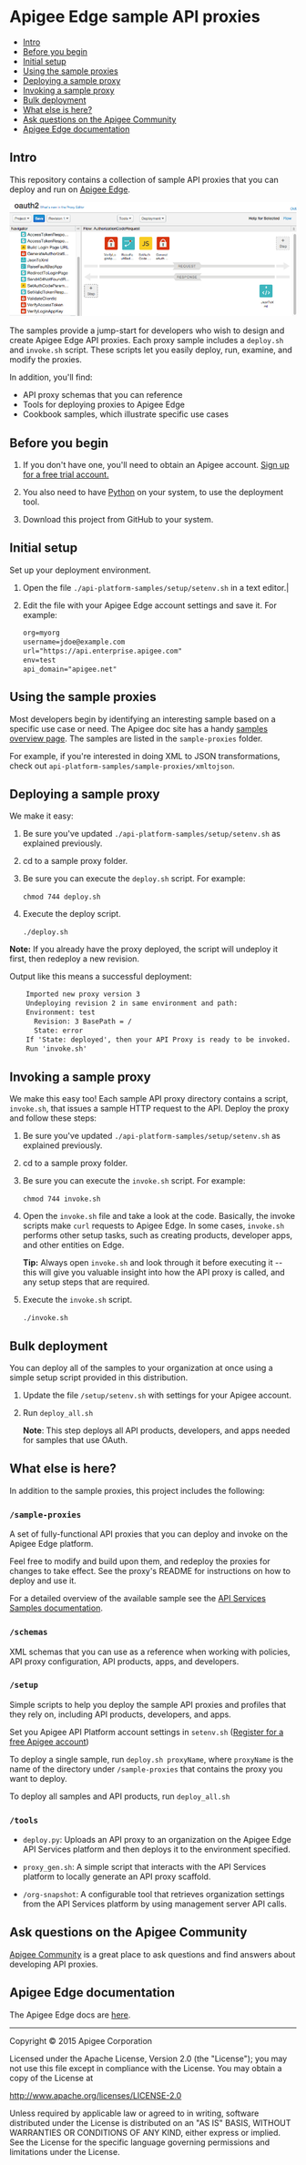 # Apigee Edge sample API proxies

* [Intro](#intro)
* [Before you begin](#before)
* [Initial setup](#initial)
* [Using the sample proxies](#using)
* [Deploying a sample proxy](#deploying)
* [Invoking a sample proxy](#invoking)
* [Bulk deployment](#bulk)
* [What else is here?](#what)
* [Ask questions on the Apigee Community](#ask)
* [Apigee Edge documentation](#docs)


## <a name="intro"></a>Intro

This repository contains a collection of sample API proxies that you can deploy and run on [Apigee Edge](http://apigee.com/about/products/api-management). 

![alt text](./images/sample-proxies-1.png)

The samples provide a jump-start for developers who wish to design and create Apigee Edge API proxies. Each proxy sample includes a `deploy.sh` and `invoke.sh` script. These scripts let you easily deploy, run, examine, and modify the proxies. 

In addition, you'll find:

* API proxy schemas that you can reference
* Tools for deploying proxies to Apigee Edge
* Cookbook samples, which illustrate specific use cases


## <a name="before"></a>Before you begin

1. If you don't have one, you'll need to obtain an Apigee account. [Sign up for a free trial account.](https://accounts.apigee.com/accounts/sign_up)

2. You also need to have [Python](http://python.org/getit/) on your system, to use the deployment tool.

3. Download this project from GitHub to your system.

## <a name="initial"></a>Initial setup

Set up your deployment environment. 

1. Open the file `./api-platform-samples/setup/setenv.sh` in a text editor.|

2. Edit the file with your Apigee Edge account settings and save it. For example:

    ```
    org=myorg
    username=jdoe@example.com
    url="https://api.enterprise.apigee.com"
    env=test
    api_domain="apigee.net"
    ```


## <a name="using"></a>Using the sample proxies

Most developers begin by identifying an interesting sample based on a specific use case or need. The Apigee doc site has a handy [samples overview page](http://apigee.com/docs/api-services/samples/samples-reference). The samples are listed in the `sample-proxies` folder.


For example, if you're interested in doing XML to JSON transformations, check out `api-platform-samples/sample-proxies/xmltojson`. 

## <a name="deploying"></a>Deploying a sample proxy

We make it easy:

1. Be sure you've updated `./api-platform-samples/setup/setenv.sh` as explained previously.

2. cd to a sample proxy folder. 

3. Be sure you can execute the `deploy.sh` script. For example:

   `chmod 744 deploy.sh`

4. Execute the deploy script. 

    `./deploy.sh`

**Note:** If you already have the proxy deployed, the script will undeploy it first, then redeploy a new revision. 

Output like this means a successful deployment:

```
    Imported new proxy version 3
    Undeploying revision 2 in same environment and path:
    Environment: test
      Revision: 3 BasePath = /
      State: error
    If 'State: deployed', then your API Proxy is ready to be invoked.
    Run 'invoke.sh'
```

## <a name="invoking"></a>Invoking a sample proxy

We make this easy too! Each sample API proxy directory contains a script, `invoke.sh`, that issues a sample HTTP request to the API. Deploy the proxy and follow these steps:

1. Be sure you've updated `./api-platform-samples/setup/setenv.sh` as explained previously.

2. cd to a sample proxy folder. 

3. Be sure you can execute the `invoke.sh` script. For example:

   `chmod 744 invoke.sh`

4. Open the `invoke.sh` file and take a look at the code. Basically, the invoke scripts make `curl` requests to Apigee Edge. In some cases, `invoke.sh` performs other setup tasks, such as creating products, developer apps, and other entities on Edge.

    **Tip:** Always open `invoke.sh` and look through it before executing it -- this will give you valuable insight into how the API proxy is called, and any setup steps that are required. 

4. Execute the `invoke.sh` script. 

    `./invoke.sh`


## <a name="bulk"></a>Bulk deployment

You can deploy all of the samples to your organization at once using a simple setup script provided in this distribution.

1. Update the file `/setup/setenv.sh` with settings for your Apigee account.

2. Run `deploy_all.sh`

    **Note**: This step deploys all API products, developers, and apps needed for samples that use OAuth.

## <a name="what"></a>What else is here?

In addition to the sample proxies, this project includes the following:

### `/sample-proxies`

A set of fully-functional API proxies that you can deploy and invoke on the Apigee Edge platform.

Feel free to modify and build upon them, and redeploy the proxies for changes to take effect. See the proxy's README for instructions on how to deploy and use it.

For a detailed overview of the available sample see the [API Services Samples documentation](http://apigee.com/docs/enterprise/content/api-platform-samples).

### `/schemas`

XML schemas that you can  use as a reference when working with policies, API proxy configuration,
API products, apps, and developers.


### `/setup`

Simple scripts to help you deploy the sample API proxies and profiles that they 
rely on, including API products, developers, and apps.

Set you Apigee API Platform account settings in `setenv.sh` ([Register for a free Apigee account](http://eneterprise.apigee.com/signup))

To deploy a single sample, run `deploy.sh proxyName`, where `proxyName` is the name of the directory under `/sample-proxies` that contains the proxy you want to deploy.

To deploy all samples and API products, run `deploy_all.sh`

### `/tools`

* `deploy.py`: Uploads an API proxy to an organization on the Apigee Edge API Services platform and then deploys it to the environment specified.

* `proxy_gen.sh`: A simple script that interacts with the API Services platform to locally generate an API proxy scaffold.

* `/org-snapshot`: A configurable tool that retrieves organization settings from the API Services platform by using management server API calls.

## <a name="ask"></a>Ask questions on the Apigee Community

[Apigee Community](http://community.apigee.com/) is a great place to ask questions and find answers about developing API proxies. 

## <a name="docs"></a>Apigee Edge documentation

The Apigee Edge docs are [here](http://apigee.com/docs). 

---

Copyright © 2015 Apigee Corporation

Licensed under the Apache License, Version 2.0 (the "License"); you may 
not use this file except in compliance with the License. You may obtain 
a copy of the License at

http://www.apache.org/licenses/LICENSE-2.0

Unless required by applicable law or agreed to in writing, software
distributed under the License is distributed on an "AS IS" BASIS,
WITHOUT WARRANTIES OR CONDITIONS OF ANY KIND, either express or implied.
See the License for the specific language governing permissions and
limitations under the License.
